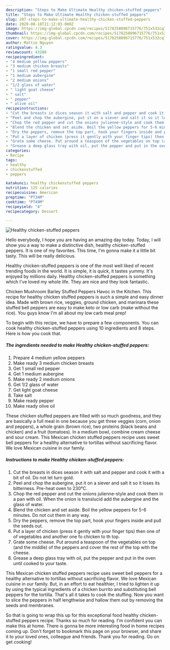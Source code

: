 ```yaml
---
description: "Steps to Make Ultimate Healthy chicken-stuffed peppers"
title: "Steps to Make Ultimate Healthy chicken-stuffed peppers"
slug: 207-steps-to-make-ultimate-healthy-chicken-stuffed-peppers
date: 2020-08-18T21:12:03.080Z
image: https://img-global.cpcdn.com/recipes/5178258896715776/751x532cq70/healthy-chicken-stuffed-peppers-recipe-main-photo.jpg
thumbnail: https://img-global.cpcdn.com/recipes/5178258896715776/751x532cq70/healthy-chicken-stuffed-peppers-recipe-main-photo.jpg
cover: https://img-global.cpcdn.com/recipes/5178258896715776/751x532cq70/healthy-chicken-stuffed-peppers-recipe-main-photo.jpg
author: Mattie Nguyen
ratingvalue: 4.3
reviewcount: 43288
recipeingredient:
- "4 medium yellow peppers"
- "3 medium chicken breasts"
- "1 small red pepper"
- "1 medium aubergine"
- "2 medium onions"
- "1/2 glass of water"
- " light goat cheese"
- " salt"
- " pepper"
- " olive oil"
recipeinstructions:
- "Cut the breasts in dices season it with salt and pepper and cook it with a bit of oil. Do not let turn gold."
- "Peel and chop the aubergine, put it on a siever and salt it so it loses its bitterness. Pre-heat oven to 230°C."
- "Chop the red pepper and cut the onions julienne-style and cook them in a pan with oil. When the onion is translucid add the aubergine and the glass of water."
- "Blend the chicken and set aside. Boil the yellow peppers for 5-6 minutes. Do not cut them in any way."
- "Dry the peppers, remove the top part, hook your fingers inside and pull the seeds out."
- "Put a layer of chicken (press it gently with your finger tips) then one of of vegetables and another one fo chicken to th top."
- "Grate some cheese. Put around a teaspoon of the vegetables on top (and the middle) of the peppers and cover the rest of the top with the cheese."
- "Grease a deep glass tray with oil, put the pepper and put in the oven until cooked to your taste."
categories:
- Recipe
tags:
- healthy
- chickenstuffed
- peppers

katakunci: healthy chickenstuffed peppers 
nutrition: 125 calories
recipecuisine: American
preptime: "PT34M"
cooktime: "PT49M"
recipeyield: "4"
recipecategory: Dessert

---
```



![Healthy chicken-stuffed peppers](https://img-global.cpcdn.com/recipes/5178258896715776/751x532cq70/healthy-chicken-stuffed-peppers-recipe-main-photo.jpg)

Hello everybody, I hope you are having an amazing day today. Today, I will show you a way to make a distinctive dish, healthy chicken-stuffed peppers. It is one of my favorites. This time, I'm gonna make it a little bit tasty. This will be really delicious.

Healthy chicken-stuffed peppers is one of the most well liked of recent trending foods in the world. It is simple, it is quick, it tastes yummy. It's enjoyed by millions daily. Healthy chicken-stuffed peppers is something which I've loved my whole life. They are nice and they look fantastic.

Chicken Mushroom Barley Stuffed Peppers Havoc in the Kitchen. This recipe for healthy chicken stuffed peppers is such a simple and easy dinner idea. Made with brown rice, veggies, ground chicken, and marinara these stuffed bell peppers are easy to make keto or low carb (make without the rice). You guys know I&#39;m all about my low carb meal prep!


To begin with this recipe, we have to prepare a few components. You can cook healthy chicken-stuffed peppers using 10 ingredients and 8 steps. Here is how you cook that.

<!--inarticleads1-->

##### The ingredients needed to make Healthy chicken-stuffed peppers:

1. Prepare 4 medium yellow peppers
1. Make ready 3 medium chicken breasts
1. Get 1 small red pepper
1. Get 1 medium aubergine
1. Make ready 2 medium onions
1. Get 1/2 glass of water
1. Get  light goat cheese
1. Take  salt
1. Make ready  pepper
1. Make ready  olive oil


These chicken stuffed peppers are filled with so much goodness, and they are basically a full meal in one because you get three veggies (corn, onion and peppers), a whole grain (brown rice), two proteins (black beans and chicken) and a fruit (tomatoes). In a medium bowl, combine cream cheese and sour cream. This Mexican chicken stuffed peppers recipe uses sweet bell peppers for a healthy alternative to tortillas without sacrificing flavor. We love Mexican cuisine in our family. 

<!--inarticleads2-->

##### Instructions to make Healthy chicken-stuffed peppers:

1. Cut the breasts in dices season it with salt and pepper and cook it with a bit of oil. Do not let turn gold.
1. Peel and chop the aubergine, put it on a siever and salt it so it loses its bitterness. Pre-heat oven to 230°C.
1. Chop the red pepper and cut the onions julienne-style and cook them in a pan with oil. When the onion is translucid add the aubergine and the glass of water.
1. Blend the chicken and set aside. Boil the yellow peppers for 5-6 minutes. Do not cut them in any way.
1. Dry the peppers, remove the top part, hook your fingers inside and pull the seeds out.
1. Put a layer of chicken (press it gently with your finger tips) then one of of vegetables and another one fo chicken to th top.
1. Grate some cheese. Put around a teaspoon of the vegetables on top (and the middle) of the peppers and cover the rest of the top with the cheese.
1. Grease a deep glass tray with oil, put the pepper and put in the oven until cooked to your taste.


This Mexican chicken stuffed peppers recipe uses sweet bell peppers for a healthy alternative to tortillas without sacrificing flavor. We love Mexican cuisine in our family. But, in an effort to eat healthier, I tried to lighten it up by using the typical ingredients of a chicken burrito and substituting bell peppers for the tortilla. That&#39;s all it takes to cook the stuffing. Now you want to slice the peppers in half lengthwise and hallow them out by removing the seeds and membranes. 

So that is going to wrap this up for this exceptional food healthy chicken-stuffed peppers recipe. Thanks so much for reading. I'm confident you can make this at home. There is gonna be more interesting food in home recipes coming up. Don't forget to bookmark this page on your browser, and share it to your loved ones, colleague and friends. Thank you for reading. Go on get cooking!

